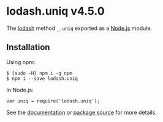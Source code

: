 <h1 id="lodash.uniq-v4.5.0">lodash.uniq v4.5.0</h1>

<p>The <a href="https://lodash.com/">lodash</a> method <code>_.uniq</code> exported as a <a href="https://nodejs.org/">Node.js</a> module.</p>

<h2 id="installation">Installation</h2>

<p>Using npm:</p>

<pre><code class="bash">$ {sudo -H} npm i -g npm
$ npm i --save lodash.uniq
</code></pre>

<p>In Node.js:</p>

<pre><code class="js">var uniq = require('lodash.uniq');
</code></pre>

<p>See the <a href="https://lodash.com/docs#uniq">documentation</a> or <a href="https://github.com/lodash/lodash/blob/4.5.0-npm-packages/lodash.uniq">package source</a> for more details.</p>
